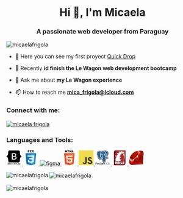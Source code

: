 <h1 align="center">Hi 👋, I'm Micaela</h1>
<h3 align="center">A passionate web developer from Paraguay</h3>

<p align="left"> <img src="https://komarev.com/ghpvc/?username=micaelafrigola&label=Profile%20views&color=0e75b6&style=flat" alt="micaelafrigola" /> </p>

- 🔭 Here you can see my first proyect [Quick Drop](https://github.com/valenvwi/QuickDrop)

- 🌱 Recently **id finish the Le Wagon web development bootcamp**

- 💬 Ask me about **my Le Wagon experience**

- 📫 How to reach me **mica_frigola@icloud.com**

<h3 align="left">Connect with me:</h3>
<p align="left">
<a href="https://linkedin.com/in/micaela frigola" target="blank"><img align="center" src="https://raw.githubusercontent.com/rahuldkjain/github-profile-readme-generator/master/src/images/icons/Social/linked-in-alt.svg" alt="micaela frigola" height="30" width="40" /></a>
</p>

<h3 align="left">Languages and Tools:</h3>
<p align="left"> <a href="https://getbootstrap.com" target="_blank" rel="noreferrer"> <img src="https://raw.githubusercontent.com/devicons/devicon/master/icons/bootstrap/bootstrap-plain-wordmark.svg" alt="bootstrap" width="40" height="40"/> </a> <a href="https://www.w3schools.com/css/" target="_blank" rel="noreferrer"> <img src="https://raw.githubusercontent.com/devicons/devicon/master/icons/css3/css3-original-wordmark.svg" alt="css3" width="40" height="40"/> </a> <a href="https://www.figma.com/" target="_blank" rel="noreferrer"> <img src="https://www.vectorlogo.zone/logos/figma/figma-icon.svg" alt="figma" width="40" height="40"/> </a> <a href="https://www.w3.org/html/" target="_blank" rel="noreferrer"> <img src="https://raw.githubusercontent.com/devicons/devicon/master/icons/html5/html5-original-wordmark.svg" alt="html5" width="40" height="40"/> </a> <a href="https://developer.mozilla.org/en-US/docs/Web/JavaScript" target="_blank" rel="noreferrer"> <img src="https://raw.githubusercontent.com/devicons/devicon/master/icons/javascript/javascript-original.svg" alt="javascript" width="40" height="40"/> </a> <a href="https://www.postgresql.org" target="_blank" rel="noreferrer"> <img src="https://raw.githubusercontent.com/devicons/devicon/master/icons/postgresql/postgresql-original-wordmark.svg" alt="postgresql" width="40" height="40"/> </a> <a href="https://rubyonrails.org" target="_blank" rel="noreferrer"> <img src="https://raw.githubusercontent.com/devicons/devicon/master/icons/rails/rails-original-wordmark.svg" alt="rails" width="40" height="40"/> </a> <a href="https://www.ruby-lang.org/en/" target="_blank" rel="noreferrer"> <img src="https://raw.githubusercontent.com/devicons/devicon/master/icons/ruby/ruby-original.svg" alt="ruby" width="40" height="40"/> </a> </p>

<p><img align="left" src="https://github-readme-stats.vercel.app/api/top-langs?username=micaelafrigola&show_icons=true&locale=en&layout=compact" alt="micaelafrigola" /></p>

<p>&nbsp;<img align="center" src="https://github-readme-stats.vercel.app/api?username=micaelafrigola&show_icons=true&locale=en" alt="micaelafrigola" /></p>

<p><img align="center" src="https://github-readme-streak-stats.herokuapp.com/?user=micaelafrigola&" alt="micaelafrigola" /></p>


